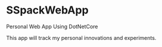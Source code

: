 # SSpackWebApp
Personal Web App Using DotNetCore

This app will track my personal innovations and experiments.
